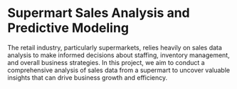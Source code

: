 # Supermart Sales Analysis and Predictive Modeling
 The retail industry, particularly supermarkets, relies heavily on sales data analysis to make informed decisions about staffing, inventory management, and overall business strategies. In this project, we aim to conduct a comprehensive analysis of sales data from a supermart to uncover valuable insights that can drive business growth and efficiency.
